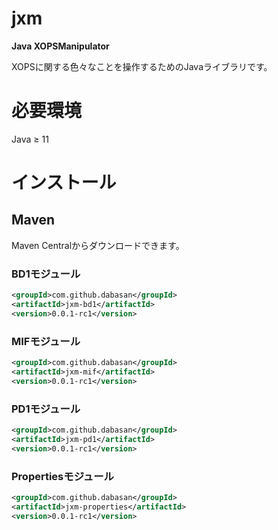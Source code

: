 # jxm

**Java XOPSManipulator**

XOPSに関する色々なことを操作するためのJavaライブラリです。

# 必要環境

Java ≥ 11

# インストール

## Maven

Maven Centralからダウンロードできます。

### BD1モジュール

```xml
<groupId>com.github.dabasan</groupId>
<artifactId>jxm-bd1</artifactId>
<version>0.0.1-rc1</version>
```

### MIFモジュール

```xml
<groupId>com.github.dabasan</groupId>
<artifactId>jxm-mif</artifactId>
<version>0.0.1-rc1</version>
```

### PD1モジュール

```xml
<groupId>com.github.dabasan</groupId>
<artifactId>jxm-pd1</artifactId>
<version>0.0.1-rc1</version>
```

### Propertiesモジュール

```xml
<groupId>com.github.dabasan</groupId>
<artifactId>jxm-properties</artifactId>
<version>0.0.1-rc1</version>
```

